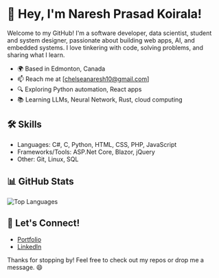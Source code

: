# 👋 Hey, I'm Naresh Prasad Koirala!

Welcome to my GitHub! I'm a software developer, data scientist, student and system designer, passionate about building web apps, AI, and embedded systems. I love tinkering with code, solving problems, and sharing what I learn.

- 🌍 Based in Edmonton, Canada
- 📫 Reach me at [chelseanaresh10@gmail.com]
- 🔍 Exploring Python automation, React apps
- 📚 Learning LLMs, Neural Network, Rust, cloud computing

## 🛠 Skills

- Languages: C#, C, Python, HTML, CSS, PHP, JavaScript
- Frameworks/Tools: ASP.Net Core, Blazor, jQuery  
- Other: Git, Linux, SQL

## 📊 GitHub Stats

![Top Languages](https://github-readme-stats.vercel.app/api/top-langs/?username=NareshKoirala&layout=compact&theme=tokyonight)

## 🤝 Let's Connect!

- [Portfolio](https://www.nareshkoirala.dev/)
- [LinkedIn](https://www.linkedin.com/in/naresh-koirala-6205582b3/)

Thanks for stopping by! Feel free to check out my repos or drop me a message. 😄


